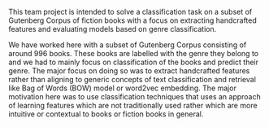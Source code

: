 This team project is intended to solve a classification task on a subset of Gutenberg Corpus of fiction books with a focus on extracting handcrafted features and evaluating models based on genre classification.

We have worked here with a subset of Gutenberg Corpus consisting of around 996 books. These books are labelled
with the genre they belong to and we had to mainly focus on classification of the books and predict their genre. The
major focus on doing so was to extract handcrafted features rather than aligning to generic concepts of text classification
and retrieval like Bag of Words (BOW) model or word2vec embedding.
The major motivation here was to use classification techniques that uses an approach of learning features which are not traditionally used rather which are more intuitive or contextual to books or fiction books in general.
